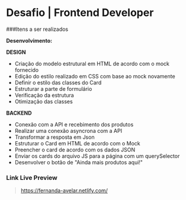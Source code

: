 # Desafio | Frontend Developer

###Itens a ser realizados

**Desenvolvimento:**

**DESIGN**
* Criação do modelo estrutural em HTML de acordo com o mock fornecido
* Edição do estilo realizado em CSS com base ao mock novamente 
* Definir o estilo das classes do Card
* Estruturar a parte de formulário
* Verificação da estrutura
* Otimização das classes

**BACKEND**
* Conexão com a API e recebimento dos produtos
* Realizar uma conexão asyncrona com a API
* Transformar a resposta em Json
* Estruturar o Card em HTML de acordo com o Mock
* Preencher o card de acordo com os dados JSON
* Enviar os cards do arquivo JS para a página com um querySelector
* Desenvolver o botão de "Ainda mais produtos aqui!"

### Link Live Preview 

>https://fernanda-avelar.netlify.com/